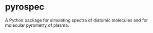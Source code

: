 # pyrospec

A Python package for simulating spectra of diatomic molecules and for molecular pyrometry of plasma.